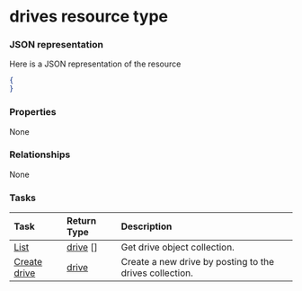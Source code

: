 # drives resource type



### JSON representation

Here is a JSON representation of the resource

<!-- {
  "blockType": "resource",
  "optionalProperties": [

  ],
  "@odata.type": "microsoft.graph.drives"
}-->

```json
{
}

```
### Properties
None

### Relationships
None


### Tasks

| Task		   | Return Type	|Description|
|:---------------|:--------|:----------|
|[List](../api/drive_list.md) | [drive](drive.md) [] |Get drive object collection. |
|[Create drive](../api/drive_post_drives.md) |[drive](drive.md)| Create a new drive by posting to the drives collection.|

<!-- uuid: 17d0d465-623a-48ee-827e-dd9dd2cf96f3
2015-10-19 09:46:34 UTC -->
<!-- {
  "type": "#page.annotation",
  "description": "drives resource",
  "keywords": "",
  "section": "documentation",
  "tocPath": ""
}-->